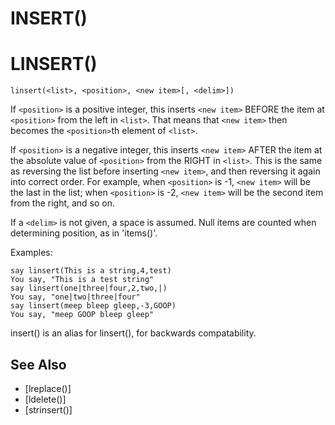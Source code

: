 # INSERT()
# LINSERT()
`linsert(<list>, <position>, <new item>[, <delim>])`

  If `<position>` is a positive integer, this inserts `<new item>` BEFORE the item at `<position>` from the left in `<list>`. That means that `<new item>` then becomes the `<position>`th element of `<list>`.

  If `<position>` is a negative integer, this inserts `<new item>` AFTER the item at the absolute value of `<position>` from the RIGHT in `<list>`. This is the same as reversing the list before inserting `<new item>`, and then reversing it again into correct order. For example, when `<position>` is -1, `<new item>` will be the last in the list; when `<position>` is -2, `<new item>` will be the second item from the right, and so on.

  If a `<delim>` is not given, a space is assumed. Null items are counted when determining position, as in 'items()'.

  Examples:
```
say linsert(This is a string,4,test)
You say, "This is a test string"
say linsert(one|three|four,2,two,|)
You say, "one|two|three|four"
say linsert(meep bleep gleep,-3,GOOP)
You say, "meep GOOP bleep gleep"
```

  insert() is an alias for linsert(), for backwards compatability.


## See Also
- [lreplace()]
- [ldelete()]
- [strinsert()]

